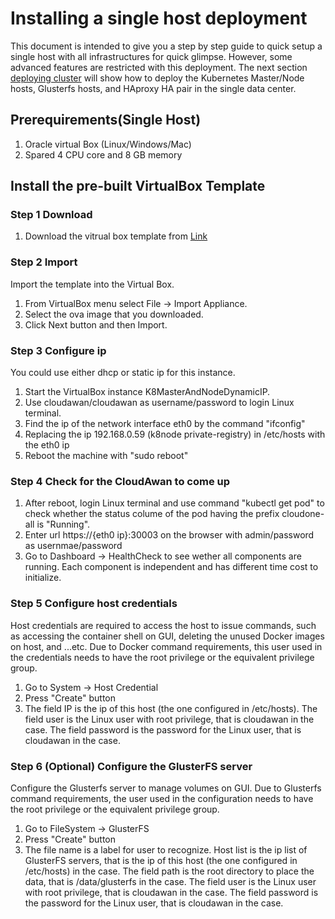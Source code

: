 # Installing a single host deployment

This document is intended to give you a step by step guide to quick setup a single host with all infrastructures for quick glimpse. However, some advanced features are restricted with this deployment. The next section [deploying cluster](/install_guide/deploying_cluster.md) will show how to deploy the Kubernetes Master/Node hosts, Glusterfs hosts, and HAproxy HA pair in the single data center.

## Prerequirements(Single Host)

1. Oracle virtual Box (Linux/Windows/Mac)
2. Spared 4 CPU core and 8 GB memory

## Install the pre-built VirtualBox Template

### Step 1 Download

1. Download the vitrual box template from [Link](https://mega.nz/#!DdNDBIxJ!VVq6ThGpKMwi4_ZnQlNL1HfwNfDJUfflGpDupSrXcoA)

### Step 2 Import

Import the template into the Virtual Box. 

1. From VirtualBox menu select File ­-> Import Appliance.
2. Select the ova image that you downloaded.
3. Click Next button and then Import.

### Step 3 Configure ip

You could use either dhcp or static ip for this instance.

1. Start the VirtualBox instance K8MasterAndNodeDynamicIP.
2. Use cloudawan/cloudawan as username/password to login Linux terminal.
3. Find the ip of the network interface eth0 by the command "ifconfig"
4. Replacing the ip 192.168.0.59 (k8node private-registry) in /etc/hosts with the eth0 ip
5. Reboot the machine with "sudo reboot"

### Step 4 Check for the CloudAwan to come up

1. After reboot, login Linux terminal and use command "kubectl get pod" to check whether the status colume of the pod having the prefix cloudone-all is "Running".
2. Enter url ​https://{eth0 ip}:30003 on the browser with admin/password as usernmae/password
3. Go to Dashboard -> HealthCheck to see wether all components are running. Each component is independent and has different time cost to initialize.

### Step 5 Configure host credentials

Host credentials are required to access the host to issue commands, such as accessing the container shell on GUI, deleting the unused Docker images on host, and ...etc. Due to Docker command requirements, this user used in the credentials needs to have the root privilege or the equivalent privilege group.

1. Go to System -> Host Credential
2. Press "Create" button
3. The field IP is the ip of this host (the one configured in /etc/hosts). The field user is the Linux user with root privilege, that is cloudawan in the case. The field password is the password for the Linux user, that is cloudawan in the case.

### Step 6 (Optional) Configure the GlusterFS server

Configure the Glusterfs server to manage volumes on GUI. Due to Glusterfs command requirements, the user used in the configuration needs to have the root privilege or the equivalent privilege group.

1. Go to FileSystem -> GlusterFS
2. Press "Create" button
3. The file name is a label for user to recognize. Host list is the ip list of GlusterFS servers, that is the ip of this host (the one configured in /etc/hosts) in the case. The field path is the root directory to place the data, that is /data/glusterfs in the case. The field user is the Linux user with root privilege, that is cloudawan in the case. The field password is the password for the Linux user, that is cloudawan in the case.